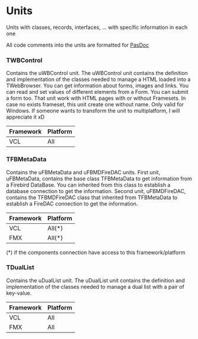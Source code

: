 # Units
Units with classes, records, interfaces, ... with specific information in each one

All code comments into the units are formatted for [PasDoc](https://github.com/pasdoc/pasdoc)


### TWBControl

Contains the uWBControl unit. 
The uWBControl unit contains the definition and implementation of the classes needed to manage a HTML loaded into a TWebBrowser.
You can get information about forms, images and links. You can read and set values of different elements from a Form. You can submit a form too.
That unit work with HTML pages with or without Framesets. In case no exists frameset, this unit create one without name.
Only valid for Windows. If someone wants to transform the unit to multiplatform, I will appreciate it xD

|Framework |Platform  |
|----------|----------|
|VCL       |All       |


### TFBMetaData

Contains the uFBMetaData and uFBMDFireDAC units.
First unit, uFBMetaData, contains the base class TFBMetaData to get information from a Firebird DataBase. You can inherited from this class to establish a database connection to get the information.
Second unit, uFBMDFireDAC, contains the TFBMDFireDAC class that inherited from TFBMetaData to establish a FireDAC connection to get the information.

|Framework |Platform  |
|----------|----------|
|VCL       |All(*)    |
|FMX       |All(*)    |

(*) if the components connection have access to this framework/platform


### TDualList

Contains the uDualList unit. 
The uDualList unit contains the definition and implementation of the classes needed to manage a dual list with a pair of key-value.

|Framework |Platform  |
|----------|----------|
|VCL       |All       |
|FMX       |All       |
